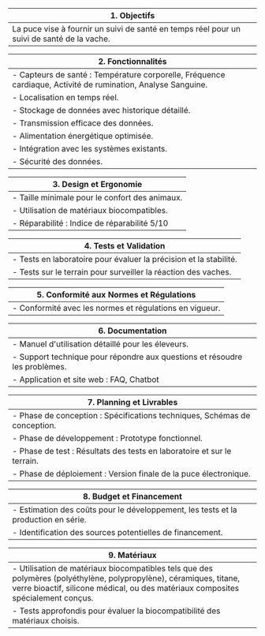 | **1. Objectifs** |
| ----------------- |
| La puce vise à fournir un suivi de santé en temps réel pour un suivi de santé de la vache. |

| **2. Fonctionnalités** |
| ----------------------- |
| - Capteurs de santé : Température corporelle, Fréquence cardiaque, Activité de rumination, Analyse Sanguine. |
| - Localisation en temps réel. |
| - Stockage de données avec historique détaillé. |
| - Transmission efficace des données. |
| - Alimentation énergétique optimisée. |
| - Intégration avec les systèmes existants. |
| - Sécurité des données. |

| **3. Design et Ergonomie** |
| ------------------------- |
| - Taille minimale pour le confort des animaux. |
| - Utilisation de matériaux biocompatibles. |
| -	Réparabilité : Indice de réparabilité 5/10 |


| **4. Tests et Validation** |
| ------------------------- |
| - Tests en laboratoire pour évaluer la précision et la stabilité. |
| - Tests sur le terrain pour surveiller la réaction des vaches. |

| **5. Conformité aux Normes et Régulations** |
| ------------------------------------------- |
| - Conformité avec les normes et régulations en vigueur. |

| **6. Documentation** |
| ------------------- |
| - Manuel d'utilisation détaillé pour les éleveurs. |
| - Support technique pour répondre aux questions et résoudre les problèmes. |
| - Application et site web : FAQ, Chatbot |


| **7. Planning et Livrables** |
| --------------------------- |
| - Phase de conception : Spécifications techniques, Schémas de conception. |
| - Phase de développement : Prototype fonctionnel. |
| - Phase de test : Résultats des tests en laboratoire et sur le terrain. |
| - Phase de déploiement : Version finale de la puce électronique. |

| **8. Budget et Financement** |
| --------------------------- |
| - Estimation des coûts pour le développement, les tests et la production en série. |
| - Identification des sources potentielles de financement. |

| **9. Matériaux** |
| ---------------- |
| - Utilisation de matériaux biocompatibles tels que des polymères (polyéthylène, polypropylène), céramiques, titane, verre bioactif, silicone médical, ou des matériaux composites spécialement conçus. |
| - Tests approfondis pour évaluer la biocompatibilité des matériaux choisis. |

